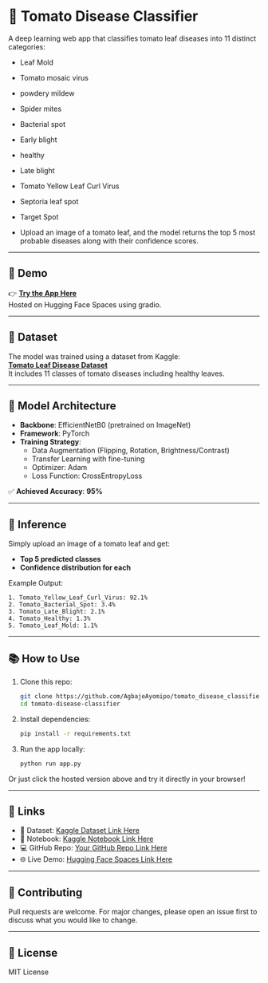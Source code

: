 # 🍅 Tomato Disease Classifier

A deep learning web app that classifies tomato leaf diseases into 11 distinct categories:
   * Leaf Mold
   * Tomato mosaic virus
   * powdery mildew
   * Spider mites
   * Bacterial spot
   * Early blight
   * healthy
   * Late blight
   * Tomato Yellow Leaf Curl Virus
   * Septoria leaf spot
   * Target Spot

* Upload an image of a tomato leaf, and the model returns the top 5 most probable diseases along with their confidence scores.

---

## 🚀 Demo

👉 **[Try the App Here](https://huggingface.co/spaces/AyoAgbaje/tomato_disease_classifier)**  
Hosted on Hugging Face Spaces using gradio.

---

## 📂 Dataset

The model was trained using a dataset from Kaggle:  
**[Tomato Leaf Disease Dataset](https://www.kaggle.com/datasets/cookiefinder/tomato-disease-multiple-sources)**  
It includes 11 classes of tomato diseases including healthy leaves.

---

## 🧠 Model Architecture

- **Backbone**: EfficientNetB0 (pretrained on ImageNet)  
- **Framework**: PyTorch  
- **Training Strategy**:  
  - Data Augmentation (Flipping, Rotation, Brightness/Contrast)
  - Transfer Learning with fine-tuning
  - Optimizer: Adam  
  - Loss Function: CrossEntropyLoss

✅ **Achieved Accuracy**: **95%**

---

## 🧪 Inference

Simply upload an image of a tomato leaf and get:
- **Top 5 predicted classes**
- **Confidence distribution for each**

Example Output:
```
1. Tomato_Yellow_Leaf_Curl_Virus: 92.1%
2. Tomato_Bacterial_Spot: 3.4%
3. Tomato_Late_Blight: 2.1%
4. Tomato_Healthy: 1.3%
5. Tomato_Leaf_Mold: 1.1%
```

---

## 📚 How to Use

1. Clone this repo:
   ```bash
   git clone https://github.com/AgbajeAyomipo/tomato_disease_classifier.git
   cd tomato-disease-classifier
   ```

2. Install dependencies:
   ```bash
   pip install -r requirements.txt
   ```

3. Run the app locally:
   ```bash
   python run app.py
   ```

Or just click the hosted version above and try it directly in your browser!

---

## 🔗 Links

- 📁 Dataset: [Kaggle Dataset Link Here](https://www.kaggle.com/datasets/cookiefinder/tomato-disease-multiple-sources)  
- 📓 Notebook: [Kaggle Notebook Link Here](https://www.kaggle.com/code/agbajeayomipo/disease-classifier-efficientnetb0-acc-95)  
- 💻 GitHub Repo: [Your GitHub Repo Link Here](https://github.com/AgbajeAyomipo/tomato_disease_classifier.git)  
- 🌐 Live Demo: [Hugging Face Spaces Link Here](https://huggingface.co/spaces/AyoAgbaje/tomato_disease_classifier)

---

## 🙌 Contributing

Pull requests are welcome. For major changes, please open an issue first to discuss what you would like to change.

---

## 📜 License

MIT License